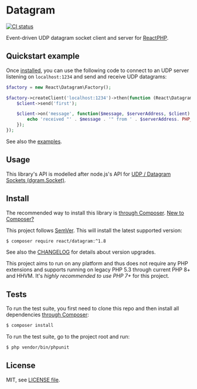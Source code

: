 # Datagram

[![CI status](https://github.com/reactphp/datagram/workflows/CI/badge.svg)](https://github.com/reactphp/datagram/actions)

Event-driven UDP datagram socket client and server for [ReactPHP](https://reactphp.org).

## Quickstart example

Once [installed](#install), you can use the following code to connect to an UDP server listening on
`localhost:1234` and send and receive UDP datagrams:  

```php
$factory = new React\Datagram\Factory();

$factory->createClient('localhost:1234')->then(function (React\Datagram\Socket $client) {
    $client->send('first');

    $client->on('message', function($message, $serverAddress, $client) {
        echo 'received "' . $message . '" from ' . $serverAddress. PHP_EOL;
    });
});
```

See also the [examples](examples).

## Usage

This library's API is modelled after node.js's API for
[UDP / Datagram Sockets (dgram.Socket)](https://nodejs.org/api/dgram.html).

## Install

The recommended way to install this library is [through Composer](https://getcomposer.org/).
[New to Composer?](https://getcomposer.org/doc/00-intro.md)

This project follows [SemVer](https://semver.org/).
This will install the latest supported version:

```bash
$ composer require react/datagram:^1.8
```

See also the [CHANGELOG](CHANGELOG.md) for details about version upgrades.

This project aims to run on any platform and thus does not require any PHP
extensions and supports running on legacy PHP 5.3 through current PHP 8+ and
HHVM.
It's *highly recommended to use PHP 7+* for this project.

## Tests

To run the test suite, you first need to clone this repo and then install all
dependencies [through Composer](https://getcomposer.org/):

```bash
$ composer install
```

To run the test suite, go to the project root and run:

```bash
$ php vendor/bin/phpunit
```

## License

MIT, see [LICENSE file](LICENSE).
